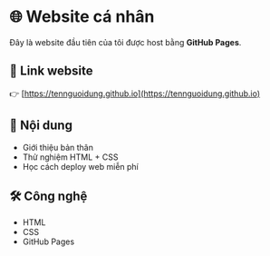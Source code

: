 # 🌐 Website cá nhân

Đây là website đầu tiên của tôi được host bằng **GitHub Pages**.

## 🚀 Link website
👉 [https://tennguoidung.github.io](https://tennguoidung.github.io)

## 📌 Nội dung
- Giới thiệu bản thân
- Thử nghiệm HTML + CSS
- Học cách deploy web miễn phí

## 🛠️ Công nghệ
- HTML
- CSS
- GitHub Pages
